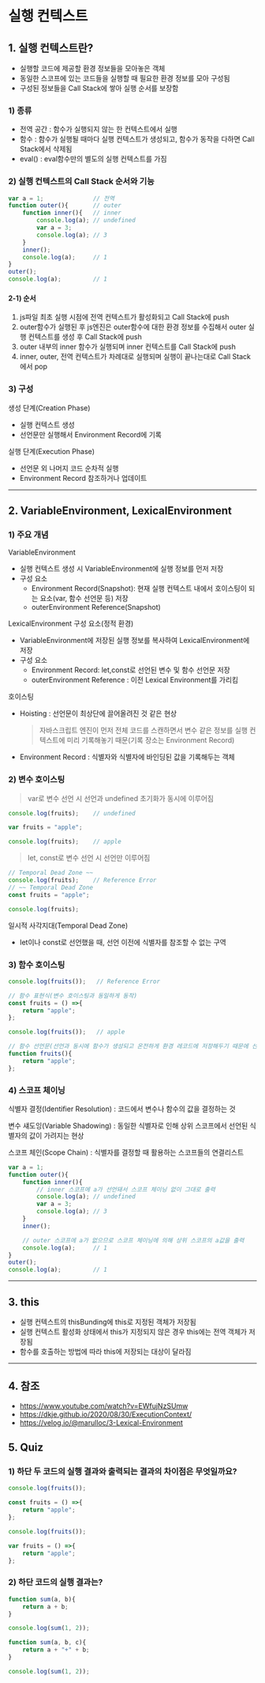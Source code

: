 # 실행 컨텍스트
## 1. 실행 컨텍스트란?
 - 실행할 코드에 제공할 환경 정보들을 모아놓은 객체
 - 동일한 스코프에 있는 코드들을 실행할 때 필요한 환경 정보를 모아 구성됨
 - 구성된 정보들을 Call Stack에 쌓아 실행 순서를 보장함

### 1) 종류
 - 전역 공간 : 함수가 실행되지 않는 한 컨텍스트에서 실행
 - 함수 : 함수가 실행될 때마다 실행 컨텍스트가 생성되고, 함수가 동작을 다하면 Call Stack에서 삭제됨
 - eval() : eval함수만의 별도의 실행 컨텍스트를 가짐

### 2) 실행 컨텍스트의 Call Stack 순서와 기능
```javascript
var a = 1;              // 전역
function outer(){       // outer
    function inner(){   // inner
        console.log(a); // undefined
        var a = 3;
        console.log(a); // 3
    }
    inner();
    console.log(a);     // 1
}
outer();
console.log(a);         // 1
```

#### 2-1) 순서
 1. js파일 최초 실행 시점에 전역 컨텍스트가 활성화되고 Call Stack에 push
 2. outer함수가 실행된 후 js엔진은 outer함수에 대한 환경 정보를 수집해서 outer 실행 컨텍스트를 생성 후 Call Stack에 push
 3. outer 내부의 inner 함수가 실행되며 inner 컨텍스트를 Call Stack에 push
 4. inner, outer, 전역 컨텍스트가 차례대로 실행되며 실행이 끝나는대로 Call Stack에서 pop



### 3) 구성

생성 단계(Creation Phase)
- 실행 컨텍스트 생성
- 선언문만 실행해서 Environment Record에 기록

실행 단계(Execution Phase)
- 선언문 외 나머지 코드 순차적 실행
- Environment Record 참조하거나 업데이트

---
## 2. VariableEnvironment, LexicalEnvironment
### 1) 주요 개념
VariableEnvironment
 - 실행 컨텍스트 생성 시 VariableEnvironment에 실행 정보를 먼저 저장
 - 구성 요소
    - Environment Record(Snapshot): 현재 실행 컨텍스트 내에서 호이스팅이 되는 요소(var, 함수 선언문 등) 저장
    - outerEnvironment Reference(Snapshot)

LexicalEnvironment 구성 요소(정적 환경)
 - VariableEnvironment에 저장된 실행 정보를 복사하여 LexicalEnvironment에 저장
 - 구성 요소
    - Environment Record: let,const로 선언된 변수 및 함수 선언문 저장
    - outerEnvironment Reference : 이전 Lexical Environment를 가리킴

호이스팅
- Hoisting : 선언문이 최상단에 끌어올려진 것 같은 현상
    > 자바스크립트 엔진이 먼저 전체 코드를 스캔하면서 변수 같은 정보를 실행 컨텍스트에 미리 기록해놓기 때문(기록 장소는 Environment Record)
- Environment Record : 식별자와 식별자에 바인딩된 값을 기록해두는 객체

### 2) 변수 호이스팅
> var로 변수 선언 시 선언과 undefined 초기화가 동시에 이루어짐
```javascript
console.log(fruits);    // undefined

var fruits = "apple";

console.log(fruits);    // apple
```

> let, const로 변수 선언 시 선언만 이루어짐
```javascript
// Temporal Dead Zone ~~
console.log(fruits);    // Reference Error
// ~~ Temporal Dead Zone
const fruits = "apple";

console.log(fruits);
```

일시적 사각지대(Temporal Dead Zone)
- let이나 const로 선언했을 때, 선언 이전에 식별자를 참조할 수 없는 구역 


### 3) 함수 호이스팅
```javascript
console.log(fruits());   // Reference Error

// 함수 표현식(변수 호이스팅과 동일하게 동작)
const fruits = () =>{
    return "apple";
};
```

```javascript
console.log(fruits());   // apple

// 함수 선언문(선언과 동시에 함수가 생성되고 온전하게 환경 레코드에 저장해두기 때문에 선언 이전에도 함수를 사용할 수 있음)
function fruits(){
    return "apple";
};
```

### 4) 스코프 체이닝
식별자 결정(Identifier Resolution)
: 코드에서 변수나 함수의 값을 결정하는 것

변수 섀도잉(Variable Shadowing)
: 동일한 식별자로 인해 상위 스코프에서 선언된 식별자의 값이 가려지는 현상

스코프 체인(Scope Chain)
: 식별자를 결정할 때 활용하는 스코프들의 연결리스트

```javascript
var a = 1;
function outer(){
    function inner(){
        // inner 스코프에 a가 선언돼서 스코프 체이닝 없이 그대로 출력
        console.log(a); // undefined
        var a = 3;
        console.log(a); // 3
    }
    inner();

    // outer 스코프에 a가 없으므로 스코프 체이닝에 의해 상위 스코프의 a값을 출력
    console.log(a);     // 1
}
outer();
console.log(a);         // 1
```

---

## 3. this
- 실행 컨텍스트의 thisBunding에 this로 지정된 객체가 저장됨
- 실행 컨텍스트 활성화 상태에서 this가 지정되지 않은 경우 this에는 전역 객체가 저장됨
- 함수를 호출하는 방법에 따라 this에 저장되는 대상이 달라짐

---
## 4. 참조
 - https://www.youtube.com/watch?v=EWfujNzSUmw
 - https://dkje.github.io/2020/08/30/ExecutionContext/
 - https://velog.io/@marulloc/3-Lexical-Environment

## 5. Quiz
### 1) 하단 두 코드의 실행 결과와 출력되는 결과의 차이점은 무엇일까요?  
```javascript
console.log(fruits());

const fruits = () =>{
    return "apple";
};
```

```javascript
console.log(fruits());

var fruits = () =>{
    return "apple";
};
```

<!-- 
A) Type Error: fruits is not a function (호이스팅에 의해 fruits가 undefined로 초기화 되었기 때문에 함수로 인식하지 못한다.) 
-->

### 2) 하단 코드의 실행 결과는?
```javascript
function sum(a, b){
    return a + b;
}

console.log(sum(1, 2));

function sum(a, b, c){
    return a + "+" + b;
}

console.log(sum(1, 2));
```

<!-- 
A) "1+2"가 두번 출력됨, sum함수가 모두 함수 선언문이기때문에 최하단에 구현된 함수만 실행하게됨
-->